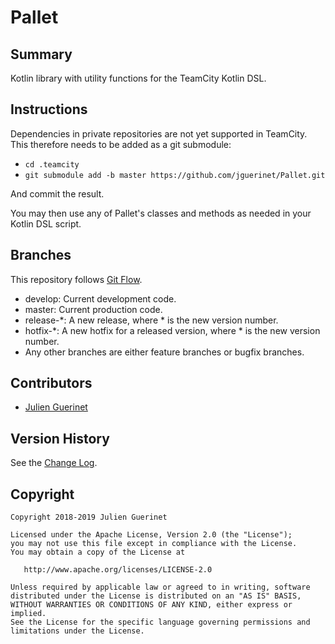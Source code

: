 # Pallet

## Summary
Kotlin library with utility functions for the TeamCity Kotlin DSL. 

## Instructions
Dependencies in private repositories are not yet supported in TeamCity. This therefore needs to be added as a git submodule: 

-   `cd .teamcity`
-   `git submodule add -b master https://github.com/jguerinet/Pallet.git`

And commit the result. 

You may then use any of Pallet's classes and methods as needed in your Kotlin DSL script. 

## Branches
This repository follows [Git Flow](https://nvie.com/posts/a-successful-git-branching-model/).

-   develop: Current development code.
-   master: Current production code. 
-   release-*: A new release, where * is the new version number. 
-   hotfix-*: A new hotfix for a released version, where * is the new version number. 
-   Any other branches are either feature branches or bugfix branches.

## Contributors

-   [Julien Guerinet](https://github.com/jguerinet)

## Version History
See the [Change Log](CHANGELOG.md).

## Copyright
	Copyright 2018-2019 Julien Guerinet
         
    Licensed under the Apache License, Version 2.0 (the "License");
    you may not use this file except in compliance with the License.
    You may obtain a copy of the License at
     
       http://www.apache.org/licenses/LICENSE-2.0
     
    Unless required by applicable law or agreed to in writing, software
    distributed under the License is distributed on an "AS IS" BASIS,
    WITHOUT WARRANTIES OR CONDITIONS OF ANY KIND, either express or implied.
    See the License for the specific language governing permissions and
    limitations under the License.

